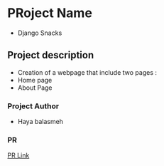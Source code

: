 # PRoject Name

- Django Snacks

## Project description

- Creation of a webpage that include two pages :
- Home page
- About Page

### Project Author

- Haya balasmeh

### PR

[PR Link](https://github.com/hayabalasmeh/django-snacks/pull/1)
